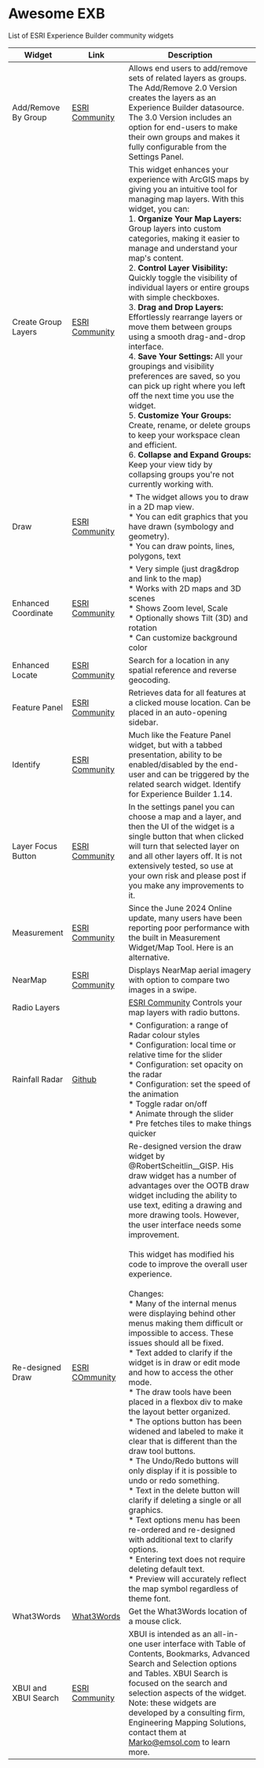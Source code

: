 # Awesome EXB
List of ESRI Experience Builder community widgets

| Widget | Link | Description |
| -------- | ------- | ------- |
| Add/Remove By Group | <a href="https://community.esri.com/t5/experience-builder-custom-widgets/add-remove-layers-by-group/m-p/1295061" target="_blank">ESRI Community</a> | Allows end users to add/remove sets of related layers as groups. The Add/Remove 2.0 Version creates the layers as an Experience Builder datasource. The 3.0 Version includes an option for end-users to make their own groups and makes it fully configurable from the Settings Panel. |
| Create Group Layers | <a href="https://community.esri.com/t5/experience-builder-custom-widgets/create-group-layers-widget-v1-15-0/m-p/1561964/highlight/true#M404" target="_blank">ESRI Community</a> | This widget enhances your experience with ArcGIS maps by giving you an intuitive tool for managing map layers. With this widget, you can:<br>1. **Organize Your Map Layers:** Group layers into custom categories, making it easier to manage and understand your map's content.<br>2. **Control Layer Visibility:** Quickly toggle the visibility of individual layers or entire groups with simple checkboxes.<br>3. **Drag and Drop Layers:** Effortlessly rearrange layers or move them between groups using a smooth drag-and-drop interface.<br>4. **Save Your Settings:** All your groupings and visibility preferences are saved, so you can pick up right where you left off the next time you use the widget.<br>5. **Customize Your Groups:** Create, rename, or delete groups to keep your workspace clean and efficient.<br>6. **Collapse and Expand Groups:** Keep your view tidy by collapsing groups you're not currently working with. |
| Draw | <a href="https://community.esri.com/t5/experience-builder-custom-widgets/draw-widget-eb-1-7-0-1-28-22/ta-p/1138481" target="_blank">ESRI Community</a> | * The widget allows you to draw in a 2D map view.<br>* You can edit graphics that you have drawn (symbology and geometry).<br>* You can draw points, lines, polygons, text |
| Enhanced Coordinate | <a href="https://community.esri.com/t5/experience-builder-custom-widgets/enhanced-exb-coordinate-widget/m-p/1302310/highlight/true#M80" target="_blank">ESRI Community</a> | * Very simple (just drag&drop and link to the map)<br>* Works with 2D maps and 3D scenes<br>* Shows Zoom level,  Scale<br>* Optionally shows Tilt (3D) and rotation<br>* Can customize background color |
| Enhanced Locate | <a href="https://community.esri.com/t5/experience-builder-custom-widgets/enhanced-locate-widget-1-9-8-4-22/ta-p/1141368" target="_blank">ESRI Community</a> | Search for a location in any spatial reference and reverse geocoding. |
| Feature Panel | <a href="https://community.esri.com/t5/experience-builder-custom-widgets/feature-panel-widget-1-7-1-9-8-22/ta-p/1147687" target="_blank">ESRI Community</a> | Retrieves data for all features at a clicked mouse location. Can be placed in an auto-opening sidebar. |
| Identify | <a href="https://community.esri.com/t5/experience-builder-custom-widgets/identify-for-experience-builder-1-14/ta-p/1480343" target="_blank">ESRI Community</a> | Much like the Feature Panel widget, but with a tabbed presentation, ability to be enabled/disabled by the end-user and can be triggered by the related search widget. Identify for Experience Builder 1.14. |
| Layer Focus Button | <a href="https://community.esri.com/t5/experience-builder-custom-widgets/layer-focus-button-custom-experience-builder/m-p/1592375/highlight/true#M479" target="_blank">ESRI Community</a> | In the settings panel you can choose a map and a layer, and then the UI of the widget is a single button that when clicked will turn that selected layer on and all other layers off. It is not extensively tested, so use at your own risk and please post if you make any improvements to it. |
| Measurement | <a href="https://community.esri.com/t5/experience-builder-custom-widgets/custom-measurement-tool/ta-p/1582261" target="_blank">ESRI Community</a> | Since the June 2024 Online update, many users have been reporting poor performance with the built in Measurement Widget/Map Tool. Here is an alternative. |
| NearMap | <a href="https://esriaustraliatechblog.wordpress.com/2023/01/23/nearmap-arcgis-experience-builder-widget/" target="_blank">ESRI Community</a> | Displays NearMap aerial imagery with option to compare two images in a swipe. |
| Radio Layers | |<a href="https://github.com/pucuz/Experience-Builder-Radio-Layers-Widget" target="_blank">ESRI Community</a>  Controls your map layers with radio buttons. |
| Rainfall Radar | <a href="https://github.com/bgtdevhub/rainfall-radar-exb" target="_blank">Github</a> | * Configuration: a range of Radar colour styles<br>* Configuration: local time or relative time for the slider<br>* Configuration: set opacity on the radar<br>* Configuration: set the speed of the animation<br>* Toggle radar on/off<br>* Animate through the slider<br>* Pre fetches tiles to make things quicker |
| Re-designed Draw | <a href="https://community.esri.com/t5/experience-builder-custom-widgets/re-designed-draw-widget/m-p/1352200/highlight/true#M137" target="_blank">ESRI COmmunity</a> | Re-designed version the draw widget by @RobertScheitlin__GISP. His draw widget has a number of advantages over the OOTB draw widget including the ability to use text, editing a drawing and more drawing tools. However, the user interface needs some improvement.<br><br>This widget has modified his code to improve the overall user experience.<br><br>Changes:<br>* Many of the internal menus were displaying behind other menus making them difficult or impossible to access. These issues should all be fixed.<br>* Text added to clarify if the widget is in draw or edit mode and how to access the other mode.<br>* The draw tools have been placed in a flexbox div to make the layout better organized.<br>* The options button has been widened and labeled to make it clear that is different than the draw tool buttons.<br>* The Undo/Redo buttons will only display if it is possible to undo or redo something.<br>* Text in the delete button will clarify if deleting a single or all graphics.<br>* Text options menu has been re-ordered and re-designed with additional text to clarify options.<br>* Entering text does not require deleting default text.<br>* Preview will accurately reflect the map symbol regardless of theme font. |
| What3Words | <a href="https://developer.what3words.com/tutorial/how-to-add-the-what3words-locator-to-experience-builder-for-arcgis#prerequisites" target="_blank">What3Words</a> | Get the What3Words location of a mouse click. |
| XBUI and XBUI Search | <a href="https://www.emsol.com/XBUIdemo" target="_blank">ESRI Community</a> | XBUI is intended as an all-in-one user interface with Table of Contents, Bookmarks, Advanced Search and Selection options and Tables. XBUI Search is focused on the search and selection aspects of the widget. Note: these widgets are developed by a consulting firm, Engineering Mapping Solutions, contact them at Marko@emsol.com to learn more. |
